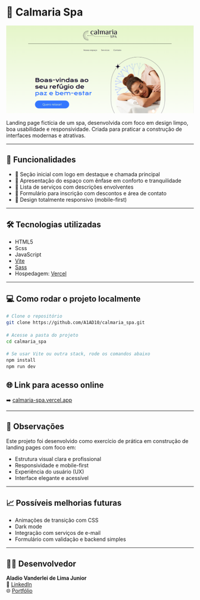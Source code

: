 # 💆 Calmaria Spa

![Preview do projeto](./calmaria.png)

Landing page fictícia de um spa, desenvolvida com foco em design limpo, boa usabilidade e responsividade. Criada para praticar a construção de interfaces modernas e atrativas.

---

## 🚀 Funcionalidades

- 🧘 Seção inicial com logo em destaque e chamada principal
- 🏡 Apresentação do espaço com ênfase em conforto e tranquilidade
- 💅 Lista de serviços com descrições envolventes
- 📨 Formulário para inscrição com descontos e área de contato
- 📱 Design totalmente responsivo (mobile-first)

---

## 🛠️ Tecnologias utilizadas

- HTML5
- Scss
- JavaScript
- [Vite](https://vitejs.dev/)
- [Sass](https://sass-lang.com/) 
- Hospedagem: [Vercel](https://vercel.com/) 

---

## 💻 Como rodar o projeto localmente

```bash
# Clone o repositório
git clone https://github.com/A1AD10/calmaria_spa.git

# Acesse a pasta do projeto
cd calmaria_spa

# Se usar Vite ou outra stack, rode os comandos abaixo
npm install
npm run dev

```
## 🌐 Link para acesso online

➡️ [calmaria-spa.vercel.app](https://calmaria-spa.vercel.app)

---

## 📌 Observações

Este projeto foi desenvolvido como exercício de prática em construção de landing pages com foco em:

- Estrutura visual clara e profissional  
- Responsividade e mobile-first  
- Experiência do usuário (UX)  
- Interface elegante e acessível  

---

## 📈 Possíveis melhorias futuras

- Animações de transição com CSS  
- Dark mode  
- Integração com serviços de e-mail  
- Formulário com validação e backend simples  

---

## 👨‍💻 Desenvolvedor

**Aladio Vanderlei de Lima Junior**  
🔗 [LinkedIn](https://www.linkedin.com/in/aladio-junior285)  
🌐 [Portfólio](https://meu-portfolio-opal-pi.vercel.app)
